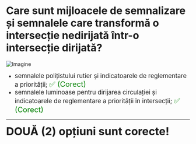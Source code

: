 # Care sunt mijloacele de semnalizare și semnalele care transformă o intersecție nedirijată într-o intersecție dirijată?

![Imagine](https://www.arr-atestate.ro/upload/img/questions/img/care-sunt-mijloacele-de-semnalizare-care-transforma-o-intersectie-nedirijata-intr-o-intersectie-dirijata.jpg)

- <span style="font-size: larger;">semnalele polițistului rutier și indicatoarele de reglementare a priorității; <span style="color: green; font-size: larger;">✅ (Corect)</span></span>
- <span style="font-size: larger;">semnalele luminoase pentru dirijarea circulației și indicatoarele de reglementare a priorității în intersecții; <span style="color: green; font-size: larger;">✅ (Corect)</span></span>

---

<span style="font-size: 30px; font-weight: bold;">**DOUĂ (2) opțiuni sunt corecte!**</span>